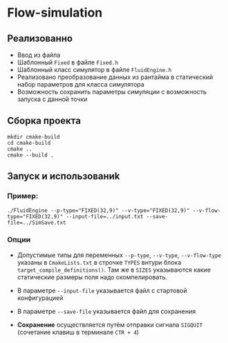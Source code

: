 # Flow-simulation

## Реализованно
- Ввод из файла
- Шаблонный ```Fixed``` в файле ```Fixed.h```
- Шаблонный класс симулятор в файле ```FluidEngine.h```
- Реализовано преобразование данных из рантайма в статический набор параметров для класса симулятора
- Возможность сохранить параметры симуляции с возможность запуска с данной точки

## Сборка проекта
```shell
mkdir cmake-build
cd cmake-build
cmake ..
cmake --build .
```
## Запуск и использованиk
### Пример:
```shell
./FluidEngine --p-type="FIXED(32,9)" --v-type="FIXED(32,9)" --v-flow-type="FIXED(32,9)" --input-file=../input.txt --save-file=../SimSave.txt
```
### Опции
- Допустимые типы для переменных ```--p-type```, ```--v-type```, ```--v-flow-type``` указаны в ```CmakeLists.txt``` в строчке ```TYPES``` внтури блока
    ```target_compile_definitions()```. Там же в ```SIZES``` указываются какие статические размеры поля надо скомпелировать.

- В параметре ```--input-file``` указывается файл с стартовой конфигурацией
- В параметре ```--save-file``` указывается файл для сохранения
- **Сохранение** осуществляется путём отправки сигнала ```SIGQUIT``` (сочетание клавиш в терминале ```CTR + 4```)
